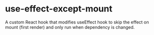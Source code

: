 # use-effect-except-mount
A custom React hook that modifies useEffect hook to skip the effect on mount (first render) and only run when dependency is changed.
